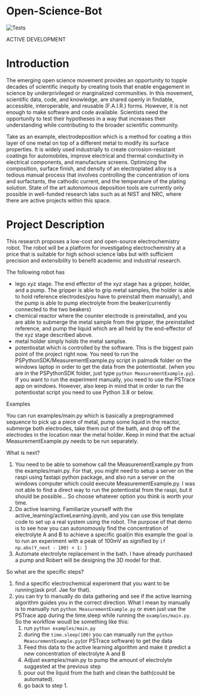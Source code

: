 # Open-Science-Bot

![Tests](https://github.com/kir486680/Open-Science-Bot/actions/workflows/python-app.yml/badge.svg)


ACTIVE DEVELOPMENT

# Introduction
The emerging open science movement provides an opportunity to topple decades of scientific inequity by creating tools that enable engagement in science by underprivileged or marginalized communities. In this movement, scientific data, code, and knowledge, are shared openly in findable, accessible, interoperable, and reusable (F.A.I.R.) forms. However, it is not enough to make software and code available. Scientists need the opportunity to test their hypotheses in a way that increases their understanding while contributing to the broader scientific community.  

Take as an example, electrodeposition which is a method for coating a thin layer of one metal on top of a different metal to modify its surface properties. It is widely used industrially to create corrosion-resistant coatings for automobiles, improve electrical and thermal conductivity in electrical components, and manufacture screens. Optimizing the composition, surface finish, and density of an electroplated alloy is a tedious manual process that involves controlling the concentration of ions and surfactants, the cathodic current, and the temperature of the plating solution. State of the art autonomous deposition tools are currently only possible in well-funded research labs such as at NIST and NRC, where there are active projects within this space.

# Project Description
This research proposes a low-cost and open-source electrochemistry robot. The robot will be a platform for investigating electrochemistry at a price that is suitable for high school science labs but with sufficient precision and extensibility to benefit academic and industrial research.

The following robot has 
- lego xyz stage. The end effector of the xyz stage has a gripper, holder, and a pump. The gripper is able to grip metal samples, the holder is able to hold reference electrodes(you have to preinstall them manually), and the pump is able to pump  electrolyte from the beaker(currently connected to the two beakers)
- chemical reactor where the counter electrode is preinstalled, and you are able to submerge the metal sample from the gripper, the preinstalled reference, and pump the liquid which are all held by the end-effector of the xyz stage described above. 
- metal holder simply holds the metal samplse. 
- potentiostat which is controlled by the software. This is the biggest pain point of the project right now. You need to run the PSPythonSDK/MeasurementExample.py script in palmsdk folder on the windows laptop in order to get the data from the potentiostat. (when you are in the PSPythonSDK folder, just type ```python MeasurementExample.py```). If you want to run the experiment manually, you need to use the PSTrace app on windows. However, also keep in mind that in order to run the potentiostat script you need to use Python 3.8 or below. 

Examples 

You can run examples/main.py which is basically a preprogrammed sequence to pick up a piece of metal, pump some liquid in the reactor, submerge both electrodes, take them out of the bath, and drop off the electrodes in the location near the metal holder. Keep in mind that the actual MeasurementExample.py needs to be run separately. 

What is next?

1. You need to be able to somehow call the MeasurementExample.py from the examples/main.py. For that, you might need to setup a server on the raspi using fastapi python package, and also run a server on the windows computer which could execute MeasurementExample.py. I was not able to find a direct way to run the potentiostat from the raspi, but it should be possible... So choose whatever option you think is worth your time.
2. Do active learning. Familiarize yourself with the active_learning/activeLearning.ipynb, and you can use this template code to set up a real system using the robot. The purpose of that demo is to see how you can autonomously find the concentration of electrolyte A and B to achieve a specific goal(in this example the goal is to run an experiment with a peak of 100mV as signified by ```if np.abs(Y_next - 100) < 1: ```)
3. Automate electrolyte replacement in the bath. I have already purchased a pump and Robert will be designing the 3D model for that. 



So what are the specific steps? 

1. find a specific electrochemical experiment that you want to be running(ask prof. Jae for that). 
2. you can try to manually do data gathering and see if the active learning algorithm guides you in the correct direction. What I mean by manually is to manually run ```python MeasurementExample.py``` or even just use the PSTrace app during the time.sleep while running the ```examples/main.py```. So the workflow woudl be something like this:
    1. run ```python examples/main.py```
    2. during the ```time.sleep(100)``` you can manually run the ```python MeasurementExample.py```(or PSTrace software) to get the data 
    3. Feed this data to the active learning algorithm and make it predict a new concentration of electrolyte A and B
    4. Adjust examples/main.py to pump the amount of electrolyte suggested at the previous step
    5. pour out the liquid from the bath and clean the bath(could be automated).
    6. go back to step 1. 